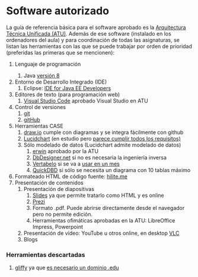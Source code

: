 <h1>Software autorizado</h1>
<p>La guía de referencia básica para el software aprobado es la 
<a href="https://colabora.mdef.es/proyectos/ATU/SitePages/Productos.aspx">Arquitectura Técnica Unificada (ATU)</a>. Además de ese software (instalado en los ordenadores del aula) y para coordinación de todas las asignaturas, se listan las herramientas con las que se puede trabajar por orden de prioridad (preferidas las primeras que se mencionen):
<ol>
  <li>Lenguaje de programación</li>
    <ol>
      <li>Java <a href="https://docs.oracle.com/javase/specs/index.html">versión 8</a></li>
    </ol>
  </li>
  <li>Entorno de Desarrollo Integrado (IDE)
    <ol>
      <li>Eclipse: <a href="http://www.eclipse.org/downloads/packages/">IDE for Java EE Developers</a></li>
    </ol>
  </li>
  <li>Editores de texto (para programación web)
    <ol>
      <li><a href="https://code.visualstudio.com/">Visual Studio Code</a> aprobado Visual Studio en ATU</li>
    </ol>
  </li>
  <li>Control de versiones
    <ol>
      <li><a href="https://git-scm.com">git</a></li>
      <li><a href="https://github.com">gitHub</a></li>
    </ol>
  </li>
  <li>Herramientas CASE
    <ol>
      <li><a href="https://www.draw.io/">draw.io</a> cumple con diagramas y se integra fácilmente con github</li>
      <li><a href="https://www.lucidchart.com/">Lucidchart</a> (en estudio pero <a href="https://www.lucidchart.com/pages/tour">parece cumplir todos los requisitos)</a></li>
      <li>Sólo modelado de datos (Lucidchart admite modelado de datos)
        <ol>
          <li><a href="https://erwin.com/products/erwin-data-modeler/">erwin</a> aprobado por la ATU</li>
          <li><a href="https://www.dbdesigner.net/">DbDesigner.net</a> si no es necesaria la ingeniería inversa</li>
          <li><a href="https://www.vertabelo.com/">Vertabelo</a> si se va a <a href="https://my.vertabelo.com/sign-up/create-academic">usar en un mes</a></li>
          <li><a href="https://www.quickdatabasediagrams.com/">QuickDBD</a> si sólo se necesita un diagrama con 10 tablas máximo</li>
        </ol>
      </li>
    </ol>
  </li>
  <li>Formateado HTML de código fuente: <a href="http://hilite.me/">hilite.me</a></li>
  <li>Presentación de contenidos
    <ol>
      <li>Presentación de diapositivas
        <ol>
          <li><a href="https://slides.com/">Slides</a> ya que permite tratarlo como HTML y es online</li>
          <li><a href="https://prezi.com/es/">Prezi</a></li>
          <li>Formato .pdf. Puede abrirse directamente desde el navegador pero no permite edición.</li>
          <li>Herramientas ofimáticas aprobadas en la ATU: LibreOffice Impress, Powerpoint</li>
        </ol>
      </li>
      <li>Presentación de vídeo: YouTube u otros online, en desktop <a href="https://www.videolan.org/index.es.html">VLC</a></li>
      <li>Blogs</li>
    </ol>
  </li>
</ol>

<h3>Herramientas descartadas</h3>
<ol>
  <li><a href="https://www.gliffy.com/">gliffy</a> ya que <a href="https://support.gliffy.com/hc/en-us/articles/217895678">es necesario un dominio .edu</a></li>
</ol>
